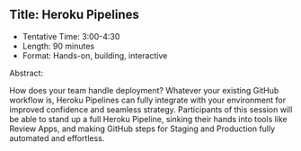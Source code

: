 ## Title: Heroku Pipelines

- Tentative Time: 3:00-4:30
- Length: 90 minutes
- Format: Hands-on, building, interactive

Abstract:

How does your team handle deployment? Whatever your existing GitHub workflow is, Heroku Pipelines can fully integrate with your environment for improved confidence and seamless strategy. Participants of this session will be able to stand up a full Heroku Pipeline, sinking their hands into tools like Review Apps, and making GitHub steps for Staging and Production fully automated and effortless. 
